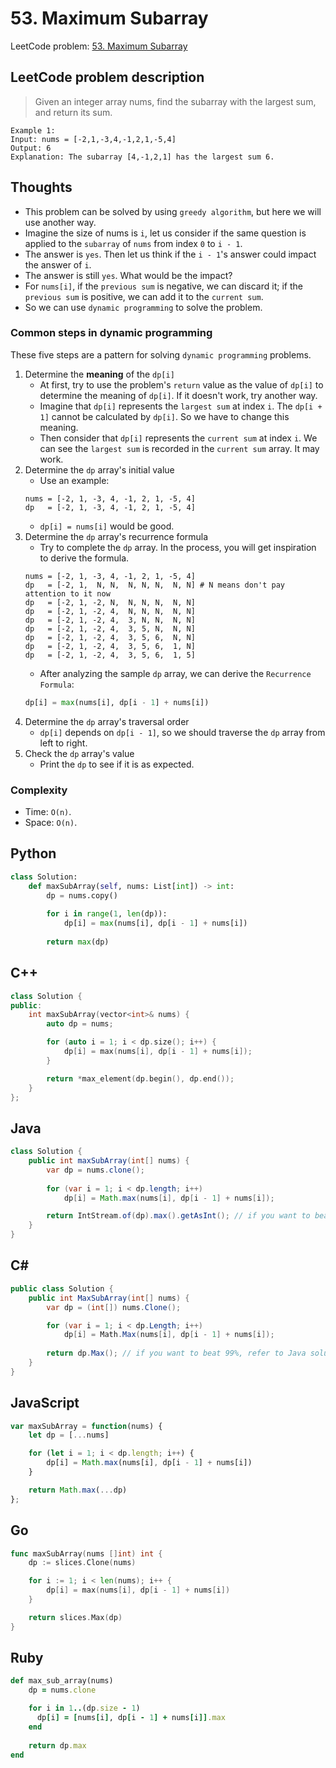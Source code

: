 # 53. Maximum Subarray
LeetCode problem: [53. Maximum Subarray](https://leetcode.com/problems/maximum-subarray/)

## LeetCode problem description
> Given an integer array nums, find the subarray with the largest sum, and return its sum.

```
Example 1:
Input: nums = [-2,1,-3,4,-1,2,1,-5,4]
Output: 6
Explanation: The subarray [4,-1,2,1] has the largest sum 6.
```

## Thoughts
* This problem can be solved by using `greedy algorithm`, but here we will use another way.
* Imagine the size of nums is `i`, let us consider if the same question is applied to the `subarray` of `nums` from index `0` to `i - 1`.
* The answer is `yes`. Then let us think if the `i - 1`'s answer could impact the answer of `i`.
* The answer is still `yes`. What would be the impact?
* For `nums[i]`,
if the `previous sum` is negative, we can discard it;
if the `previous sum` is positive, we can add it to the `current sum`.
* So we can use `dynamic programming` to solve the problem.

### Common steps in dynamic programming
These five steps are a pattern for solving `dynamic programming` problems.

1. Determine the **meaning** of the `dp[i]`
    * At first, try to use the problem's `return` value as the value of `dp[i]` to determine the meaning of `dp[i]`. If it doesn't work, try another way.
    * Imagine that `dp[i]` represents the `largest sum` at index `i`. The `dp[i + 1]` cannot be calculated by `dp[i]`. So we have to change this meaning.
    * Then consider that `dp[i]` represents the `current sum` at index `i`. We can see the `largest sum` is recorded in the `current sum` array. It may work.
2. Determine the `dp` array's initial value
    * Use an example:
   ```
   nums = [-2, 1, -3, 4, -1, 2, 1, -5, 4]
   dp   = [-2, 1, -3, 4, -1, 2, 1, -5, 4]
   ```
    * `dp[i] = nums[i]` would be good.
3. Determine the `dp` array's recurrence formula
    * Try to complete the `dp` array. In the process, you will get inspiration to derive the formula.
   ```
   nums = [-2, 1, -3, 4, -1, 2, 1, -5, 4]
   dp   = [-2, 1,  N, N,  N, N, N,  N, N] # N means don't pay attention to it now
   dp   = [-2, 1, -2, N,  N, N, N,  N, N]
   dp   = [-2, 1, -2, 4,  N, N, N,  N, N]
   dp   = [-2, 1, -2, 4,  3, N, N,  N, N]
   dp   = [-2, 1, -2, 4,  3, 5, N,  N, N]
   dp   = [-2, 1, -2, 4,  3, 5, 6,  N, N]
   dp   = [-2, 1, -2, 4,  3, 5, 6,  1, N]
   dp   = [-2, 1, -2, 4,  3, 5, 6,  1, 5]
   ``` 
    * After analyzing the sample `dp` array, we can derive the `Recurrence Formula`:
   ```python
   dp[i] = max(nums[i], dp[i - 1] + nums[i])
   ```
4. Determine the `dp` array's traversal order
    * `dp[i]` depends on `dp[i - 1]`, so we should traverse the `dp` array from left to right.
5. Check the `dp` array's value
    * Print the `dp` to see if it is as expected.

### Complexity
* Time: `O(n)`.
* Space: `O(n)`.

## Python
```python
class Solution:
    def maxSubArray(self, nums: List[int]) -> int:
        dp = nums.copy()
        
        for i in range(1, len(dp)):
            dp[i] = max(nums[i], dp[i - 1] + nums[i])
        
        return max(dp)
```

## C++
```cpp
class Solution {
public:
    int maxSubArray(vector<int>& nums) {
        auto dp = nums;

        for (auto i = 1; i < dp.size(); i++) {
            dp[i] = max(nums[i], dp[i - 1] + nums[i]);
        }

        return *max_element(dp.begin(), dp.end());
    }
};
```

## Java
```java
class Solution {
    public int maxSubArray(int[] nums) {
        var dp = nums.clone();
        
        for (var i = 1; i < dp.length; i++)
            dp[i] = Math.max(nums[i], dp[i - 1] + nums[i]);

        return IntStream.of(dp).max().getAsInt(); // if you want to beat 99%, you can use a variable to collect the maximum value: `if (dp[i] > result) result = dp[i];` 
    }
}
```

## C#
```c#
public class Solution {
    public int MaxSubArray(int[] nums) {
        var dp = (int[]) nums.Clone();

        for (var i = 1; i < dp.Length; i++)
            dp[i] = Math.Max(nums[i], dp[i - 1] + nums[i]);
        
        return dp.Max(); // if you want to beat 99%, refer to Java soluiton's comment
    }
}
```

## JavaScript
```javascript
var maxSubArray = function(nums) {
    let dp = [...nums]

    for (let i = 1; i < dp.length; i++) {
        dp[i] = Math.max(nums[i], dp[i - 1] + nums[i])
    }

    return Math.max(...dp)
};
```

## Go
```go
func maxSubArray(nums []int) int {
    dp := slices.Clone(nums)

    for i := 1; i < len(nums); i++ {
        dp[i] = max(nums[i], dp[i - 1] + nums[i])
    }

    return slices.Max(dp)
}
```

## Ruby
```ruby
def max_sub_array(nums)
    dp = nums.clone

    for i in 1..(dp.size - 1)
      dp[i] = [nums[i], dp[i - 1] + nums[i]].max
    end
    
    return dp.max
end
```
